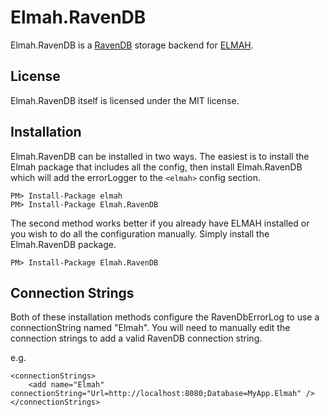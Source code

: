# Elmah.RavenDB

Elmah.RavenDB is a [RavenDB](http://ravendb.net) storage backend for 
[ELMAH](http://code.google.com/p/elmah/).

## License

Elmah.RavenDB itself is licensed under the MIT license.

## Installation

Elmah.RavenDB can be installed in two ways. The easiest is to install 
the Elmah package that includes all the config, 
then install Elmah.RavenDB which will add the errorLogger to the 
`<elmah>` config section.

    PM> Install-Package elmah
    PM> Install-Package Elmah.RavenDB

The second method works better if you already have ELMAH installed or 
you wish to do all the configuration manually. Simply install the 
Elmah.RavenDB package.

    PM> Install-Package Elmah.RavenDB

## Connection Strings

Both of these installation methods configure the RavenDbErrorLog to
use a connectionString named "Elmah". You will need to manually 
edit the connection strings to add a valid RavenDB connection string.

e.g.

    <connectionStrings>
        <add name="Elmah" connectionString="Url=http://localhost:8080;Database=MyApp.Elmah" />
    </connectionStrings>